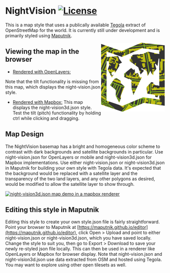 # NightVision [![License](https://img.shields.io/badge/License-BSD%202--Clause-orange.svg)](https://opensource.org/licenses/BSD-2-Clause)
This is a map style that uses a publically available [Tegola](https://github.com/terranodo/tegola) extract of OpenStreetMap for the world. It is currently still under development and is primarily styled using [Maputnik](https://maputnik.github.io/editor).

<img align="right" alt="TegolaNightVision" src="logo.png" />

## Viewing the map in the browser
- [Rendered with OpenLayers:](https://htmlpreview.github.io/?https://github.com/PetersonGIS/NightVision/blob/master/live-map.html)

Note that the tilt functionality is missing from this map, which displays the night-vision.json style.

- [Rendered with Mapbox:](http://www.gretchenpeterson.com/live-map-mapbox-night-vision.html) 
  This map displays the night-vision3d.json style. Test the tilt (pitch) functionality by holding ctrl while clicking and dragging. 

## Map Design

The NightVision basemap has a bright and homogeneous color scheme to contrast with dark backgrounds and satellite backgrounds in particular. Use night-vision.json for OpenLayers or mobile and night-vision3d.json for Mapbox implementations. Use either night-vision.json or night-vision3d.json in Maputnik for building your own style with Tegola data. It's expected that the background would be replaced with a satellite layer and the transparency of the two land layers, and any other polygons as desired, would be modified to allow the satellite layer to show through. 

[![night-vision3d.json map demo in a mapbox renderer](demo.gif)](http://www.gretchenpeterson.com/live-map-mapbox-night-vision.html)

## Editing this style in Maputnik

Editing this style to create your own style.json file is fairly straightforward. Point your browser to Maputnik at  [https://maputnik.github.io/editor](https://maputnik.github.io/editor), click Open > Upload and point to either night-vision.json or night-vision3d.json, which you have saved locally. Change the style to suit you, then go to Export > Download to save your newly re-styled json file locally. This can then be used in a renderer like OpenLayers or Mapbox for browser display. Note that night-vision.json and night-vision3d.json use data extracted from OSM and hosted using Tegola. You may want to explore using other open tilesets as well.

